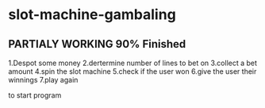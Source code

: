 # slot-machine-gambaling

## PARTIALY WORKING 90% Finished

 1.Despot some money 
 2.dertermine number of lines to bet on
 3.collect a bet amount
 4.spin the slot machine
 5.check if the user won
 6.give the user their winnings
 7.play again

 to start program 
